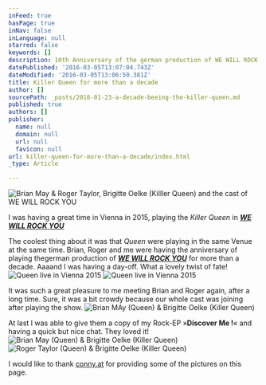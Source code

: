```yaml
---
inFeed: true
hasPage: true
inNav: false
inLanguage: null
starred: false
keywords: []
description: 10th Anniversary of the german production of WE WILL ROCK YOU
datePublished: '2016-03-05T13:07:04.743Z'
dateModified: '2016-03-05T13:06:50.381Z'
title: Killer Queen for more than a decade
author: []
sourcePath: _posts/2016-01-23-a-decade-beeing-the-killer-queen.md
published: true
authors: []
publisher:
  name: null
  domain: null
  url: null
  favicon: null
url: killer-queen-for-more-than-a-decade/index.html
_type: Article

---
```

![Brian May & Roger Taylor, Brigitte Oelke (KiIller Queen) and the cast of WE WILL ROCK YOU](https://s3-us-west-2.amazonaws.com/the-grid-img/p/1af2700d448aa41f61a7e7340cffa0a4b7b8c118.jpg)

I was having a great time in Vienna in 2015, playing the _Killer Queen_ in _**[WE WILL ROCK YOU][0]**_

The coolest thing about it was that _Queen_ were playing in the same Venue at the same time. Brian, Roger and me were having the anniversary of playing thegerman production of _**[WE WILL ROCK YOU][0]**_ for more than a decade.  Aaaand I was having  a day-off. What a lovely twist of fate!
![Queen live in Vienna 2015](https://s3-us-west-2.amazonaws.com/the-grid-img/p/d28e2cd34152779401edb0a8debdcec9612e38f6.jpg)
![Queen live in Vienna 2015](https://s3-us-west-2.amazonaws.com/the-grid-img/p/22ffb5b65c137ff4215306efe39b09a5c64adaa2.jpg)

It was such a great pleasure to me meeting Brian and Roger again, after a long time. Sure, it was a bit crowdy because our whole cast was joining after playing the show. ![Brian MAy (Queen) & Brigitte Oelke (Killer Queen)](https://s3-us-west-2.amazonaws.com/the-grid-img/p/ae4b502dd7a5ae2b0b63f3985f90e8e543d1a8de.jpg)

At last I was able to give them a copy of my Rock-EP »**Discover Me !**« and having a quick but nice chat. They loved  it!
![Brian May (Queen) & Brigitte Oelke (Killer Queen)](https://s3-us-west-2.amazonaws.com/the-grid-img/p/a44518b901270001c3fd0f8d423c435fa74f3814.jpg)
![Roger Taylor (Queen) &  Brigitte Oelke (Killer Queen)](https://s3-us-west-2.amazonaws.com/the-grid-img/p/5e42319147247c2b9759ad9a5fcf970ca3fd3e76.jpg)

I would like to thank [conny.at][1] for providing some of the pictures on this page.

[0]: http://www.wewillrockyou.de/
[1]: http://www.conny.at/